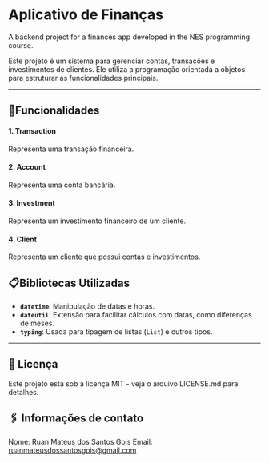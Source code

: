 # Aplicativo de Finanças
A backend project for a finances app developed in the NES programming course.

Este projeto é um sistema para gerenciar contas, transações e investimentos de clientes. Ele utiliza a programação orientada a objetos para estruturar as funcionalidades principais.

---

## 🚀**Funcionalidades**

#### **1. Transaction**
Representa uma transação financeira.

#### **2. Account**
Representa uma conta bancária.

#### **3. Investment**
Representa um investimento financeiro de um cliente.

#### **4. Client**
Representa um cliente que possui contas e investimentos.

## 📋**Bibliotecas Utilizadas**

- **`datetime`**: Manipulação de datas e horas.
- **`dateutil`**: Extensão para facilitar cálculos com datas, como diferenças de meses.
- **`typing`**: Usada para tipagem de listas (`List`) e outros tipos.

---

## 📄 **Licença**
Este projeto está sob a licença MIT - veja o arquivo LICENSE.md para detalhes.

## 🖇️ **Informações de contato**

Nome: Ruan Mateus dos Santos Gois
Email: ruanmateusdossantosgois@gmail.com